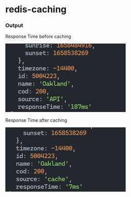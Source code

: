 # redis-caching

### Output

Response Time before caching

<img src="https://github.com/FaizAlam/redis-caching/blob/main/before_caching.png?raw=true">

Response Time after caching

<img src="https://github.com/FaizAlam/redis-caching/blob/main/after_caching.png?raw=true">
